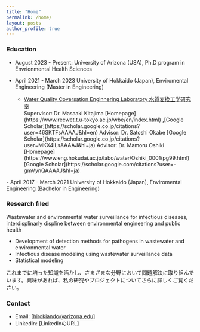 ```yaml
---
title: "Home"
permalink: /home/
layout: posts
author_profile: true
---
```


### Education

- August 2023 - Present: University of Arizona (USA), Ph.D program in Envrionmental Health Sciences
  
- April 2021 - March 2023 University of Hokkaido (Japan), Enviromental Engineering (Master in Engineering)
   <ul>
  <li><a href="https://www-eng-hokudai-ac-jp.translate.goog/labo/water/?_x_tr_sl=ja&_x_tr_tl=en&_x_tr_hl=ja">Water Quality Coversation Enginnering Laboratory 水質変換工学研究室</a></li>
  Supervisor: Dr. Masaaki Kitajima [Homepage](https://www.recwet.t.u-tokyo.ac.jp/wbe/en/index.html) ,[Google Scholar](https://scholar.google.co.jp/citations?user=46SKTFsAAAAJ&hl=en) 
  Advisor: Dr. Satoshi Okabe [Google Scholar](https://scholar.google.co.jp/citations?user=MKX4iLsAAAAJ&hl=ja)  
  Advisor: Dr. Mamoru Oshiki [Homepage](https://www.eng.hokudai.ac.jp/labo/water/Oshiki_0001/pg99.html)[Google Scholar](https://scholar.google.com/citations?user=-gmVynQAAAAJ&hl=ja)  
</ul>
- April 2017 - March 2021 University of Hokkaido (Japan), Enviromental Engineering (Bachelor in Engineering)

### Research filed
Wastewater and environmental water surveillance for infectious diseases, interdisplinarly displine between environmental engineering and public health 
- Development of detection methods for pathogens in wastewater and environmental water
- Infectious disease modeling using wastewater surveillance data
- Statistical modeling 

これまでに培った知識を活かし、さまざまな分野において問題解決に取り組んでいます。興味があれば、私の研究やプロジェクトについてさらに詳しくご覧ください。

### Contact
- Email: [hirokiando@arizona.edu]
- LinkedIn: [LinkedInのURL]

